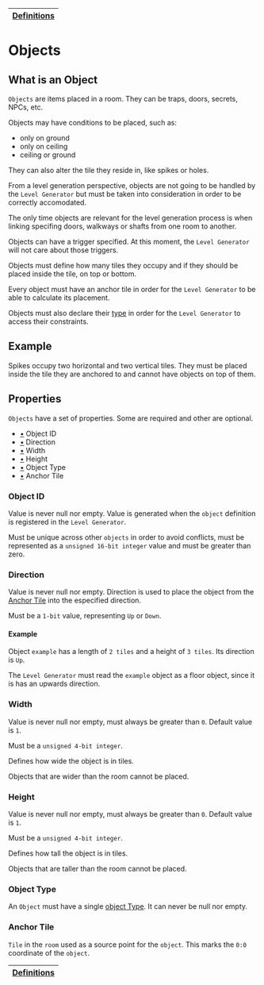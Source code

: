 | [Definitions](README.md) |
| ------------------------ |

# Objects

## What is an Object

`Objects` are items placed in a room.
They can be traps, doors, secrets, NPCs, etc.

Objects may have conditions to be placed, such as:

- only on ground
- only on ceiling
- ceiling or ground

They can also alter the tile they reside in, like spikes or holes.

From a level generation perspective, objects are not going to be handled by the `Level Generator` but must be taken into consideration in order to be correctly accomodated.

The only time objects are relevant for the level generation process is when linking specifing doors, walkways or shafts from one room to another.

Objects can have a trigger specified. At this moment, the `Level Generator` will not care about those triggers.

Objects must define how many tiles they occupy and if they should be placed inside the tile, on top or bottom.

Every object must have an anchor tile in order for the `Level Generator` to be able to calculate its placement.

Objects must also declare their [type](object_type_definition.md#object-types) in order for the `Level Generator` to access their constraints.

## Example

Spikes occupy two horizontal and two vertical tiles.
They must be placed inside the tile they are anchored to and cannot have objects on top of them.

## Properties

`Objects` have a set of properties. Some are required and other are optional.

- [•](#object-id) Object ID
- [•](#direction) Direction
- [•](#width) Width
- [•](#height) Height
- [•](#object-type) Object Type
- [•](#anchor-tile) Anchor Tile

### Object ID

Value is never null nor empty.
Value is generated when the `object` definition is registered in the `Level Generator`.

Must be unique across other `objects` in order to avoid conflicts, must be represented as a `unsigned 16-bit integer` value and must be greater than zero.

### Direction

Value is never null nor empty.
Direction is used to place the object from the [Anchor Tile](#anchor-tile) into the especified direction.

Must be a `1-bit` value, representing `Up` or `Down`.

#### Example

Object `example` has a length of `2 tiles` and a height of `3 tiles`.
Its direction is `Up`.

The `Level Generator` must read the `example` object as a floor object, since it is has an upwards direction.

### Width

Value is never null nor empty, must always be greater than `0`.
Default value is `1`.

Must be a `unsigned 4-bit integer`.

Defines how wide the object is in tiles.

Objects that are wider than the room cannot be placed.

### Height

Value is never null nor empty, must always be greater than `0`.
Default value is `1`.

Must be a `unsigned 4-bit integer`.

Defines how tall the object is in tiles.

Objects that are taller than the room cannot be placed.

### Object Type

An `Object` must have a single [object Type](object_type_definition.md#object-types). It can never be null nor empty.

### Anchor Tile

`Tile` in the `room` used as a source point for the `object`. This marks the `0:0` coordinate of the `object`.

| [Definitions](README.md) |
| ------------------------ |
